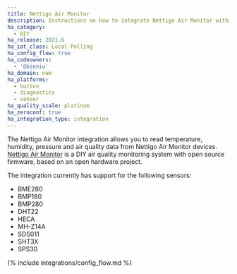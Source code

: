 ```yaml
---
title: Nettigo Air Monitor
description: Instructions on how to integrate Nettigo Air Monitor within Home Assistant.
ha_category:
  - DIY
ha_release: 2021.6
ha_iot_class: Local Polling
ha_config_flow: true
ha_codeowners:
  - '@bieniu'
ha_domain: nam
ha_platforms:
  - button
  - diagnostics
  - sensor
ha_quality_scale: platinum
ha_zeroconf: true
ha_integration_type: integration
---
```


The Nettigo Air Monitor integration allows you to read temperature, humidity, pressure and air quality data from Nettigo Air Monitor devices. [Nettigo Air Monitor](https://air.nettigo.pl/?setlang=en) is a DIY air quality monitoring system with open source firmware, based on an open hardware project.

The integration currently has support for the following sensors:

- BME280
- BMP180
- BMP280
- DHT22
- HECA
- MH-Z14A
- SDS011
- SHT3X
- SPS30

{% include integrations/config_flow.md %}

